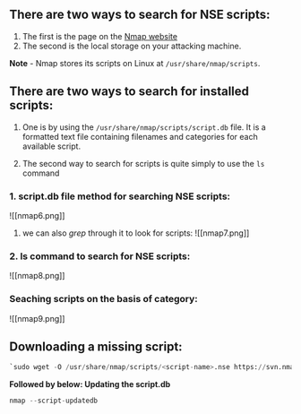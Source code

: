 ## There are two ways to search for NSE scripts:
1. The first is the page on the [Nmap website](https://nmap.org/nsedoc/)
2. The second is the local storage on your attacking machine. 

**Note** - Nmap stores its scripts on Linux at `/usr/share/nmap/scripts`.

## There are two ways to search for installed scripts:
1. One is by using the `/usr/share/nmap/scripts/script.db` file.
	It is a formatted text file containing filenames and categories for each available script.

2. The second way to search for scripts is quite simply to use the `ls` command

### 1. script.db file method for searching NSE scripts:
![[nmap6.png]]
1. we can also _grep_ through it to look for scripts:
![[nmap7.png]]

### 2. ls command to search for NSE scripts:
![[nmap8.png]]

### Seaching scripts on the basis of category:
![[nmap9.png]]

## Downloading a missing script:
```python
`sudo wget -O /usr/share/nmap/scripts/<script-name>.nse https://svn.nmap.org/nmap/scripts/<script-name>.nse`
```
**Followed by below: Updating the script.db**
```python
nmap --script-updatedb
```


